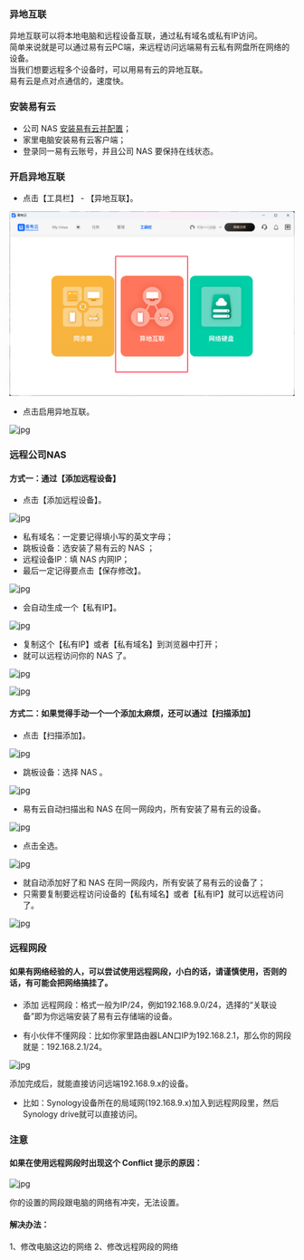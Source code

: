 ### 异地互联

异地互联可以将本地电脑和远程设备互联，通过私有域名或私有IP访问。  
简单来说就是可以通过易有云PC端，来远程访问远端易有云私有网盘所在网络的设备。  
当我们想要远程多个设备时，可以用易有云的异地互联。  
易有云是点对点通信的，速度快。

### 安装易有云

- 公司 NAS [安装易有云并配置](/zh/guide/linkease/install/device/istoreos.md)；
- 家里电脑安装易有云客户端；
- 登录同一易有云账号，并且公司 NAS 要保持在线状态。


### 开启异地互联
- 点击【工具栏】 - 【异地互联】。

![jpg](./image/remote_connects/1.jpg)

- 点击启用异地互联。

![jpg](./image/remote_connects/2.jpg)

### 远程公司NAS

#### 方式一：通过【添加远程设备】
- 点击【添加远程设备】。

![jpg](./image/remote_connects/7.jpg)

- 私有域名：一定要记得填小写的英文字母；
- 跳板设备：选安装了易有云的 NAS ；
- 远程设备IP：填 NAS 内网IP；
- 最后一定记得要点击【保存修改】。

![jpg](./image/remote_connects/3.jpg)


- 会自动生成一个【私有IP】。

![jpg](./image/remote_connects/4.jpg)

- 复制这个【私有IP】或者【私有域名】到浏览器中打开；
- 就可以远程访问你的 NAS 了。

![jpg](./image/remote_connects/5.jpg)

![jpg](./image/remote_connects/6.jpg)

#### 方式二：如果觉得手动一个一个添加太麻烦，还可以通过【扫描添加】
- 点击【扫描添加】。

![jpg](./image/remote_connects/8.jpg)

- 跳板设备：选择 NAS 。

![jpg](./image/remote_connects/9.jpg)

- 易有云自动扫描出和 NAS 在同一网段内，所有安装了易有云的设备。

![jpg](./image/remote_connects/10.jpg)

- 点击全选。

![jpg](./image/remote_connects/11.jpg)

- 就自动添加好了和 NAS 在同一网段内，所有安装了易有云的设备了；
- 只需要复制要远程访问设备的【私有域名】或者【私有IP】就可以远程访问了。

![jpg](./image/remote_connects/12.jpg)

### 远程网段

#### 如果有网络经验的人，可以尝试使用远程网段，小白的话，请谨慎使用，否则的话，有可能会把网络搞挂了。

- 添加 远程网段：格式一般为IP/24，例如192.168.9.0/24，选择的“关联设备”即为你远端安装了易有云存储端的设备。

- 有小伙伴不懂网段：比如你家里路由器LAN口IP为192.168.2.1，那么你的网段就是：192.168.2.1/24。

![jpg](./image/remote_connects/13.jpg)

添加完成后，就能直接访问远端192.168.9.x的设备。

- 比如：Synology设备所在的局域网(192.168.9.x)加入到远程网段里，然后Synology drive就可以直接访问。

### 注意

#### 如果在使用远程网段时出现这个 Conflict 提示的原因：

![jpg](./image/remote_connects/14.jpg)

你的设置的网段跟电脑的网络有冲突，无法设置。

 #### 解决办法：

 1、修改电脑这边的网络
 2、修改远程网段的网络
